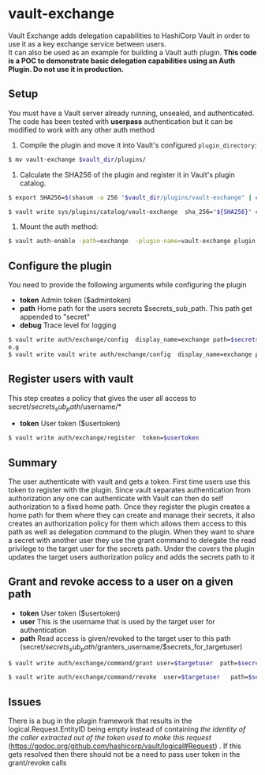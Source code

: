 # vault-exchange
Vault Exchange adds delegation capabilities to HashiCorp Vault in order to use it as a key exchange service between users.  
It can also be used as an example for building a Vault auth plugin.
**This code is a POC to demonstrate basic delegation capabilities using an Auth Plugin. Do not use it in production.**

## Setup

You must have a Vault server already running, unsealed, and authenticated. The code has been tested with **userpass** authentication but it can be modified to work with any other auth method

1. Compile the plugin and move it into Vault's configured `plugin_directory`:

  ```sh
  $ mv vault-exchange $vault_dir/plugins/
  ```

1. Calculate the SHA256 of the plugin and register it in Vault's plugin catalog.

  ```sh
  $ export SHA256=$(shasum -a 256 "$vault_dir/plugins/vault-exchange" | cut -d' ' -f1)

  $ vault write sys/plugins/catalog/vault-exchange  sha_256="${SHA256}" command="vault-exchange"
  ```

1. Mount the auth method:

  ```sh
  $ vault auth-enable -path=exchange  -plugin-name=vault-exchange plugin
  ```

## Configure the plugin 
You need to provide the following arguments while configuring the plugin
* **token** Admin token ($admintoken)
* **path** Home path for the users secrets $secrets_sub_path. This path get appended to "secret" 
* **debug** Trace level for logging 

```sh
$ vault write auth/exchange/config  display_name=exchange path=$secrets_sub_path token=$admintoken
e.g
$ vault write vault write auth/exchange/config  display_name=exchange path=cpe/keys token=$admintoken debug=1
```
## Register users with vault
This step creates a policy that gives the user all access to secret/$secrets_sub_path/$username/*
* **token** User token ($usertoken)
```sh
$ vault write auth/exchange/register  token=$usertoken
```
## Summary
The user authenticate with vault and gets a token. First time users use this token to register with the plugin.
Since vault separates authentication from authorization any one can authenticate with Vault can then do self authorization to a fixed home path. Once they register the plugin creates a home path for them where they can create and manage their secrets, it also creates an authorization policy for them which allows them access to this path as well as delegation command to the plugin. When they want to share a secret with another user they use the grant command to delegate the read privilege to the target  user for the secrets path. Under the covers the plugin updates the target users authorization policy and adds the secrets path to it


## Grant and revoke access to a user on a given path
* **token** User token ($usertoken)
* **user** This is the username that is used by the target user for authentication   
* **path** Read access is given/revoked to the target user to this path (secret/$secrets_sub_path/$granters_username/$secrets_for_targetuser)

```sh
$ vault write auth/exchange/command/grant user=$targetuser  path=$secrets_for_targetuser token=$usertoken

$ vault write auth/exchange/command/revoke  user=$targetuser   path=$secrets_for_targetuser token=$usertoken
```

## Issues
There is a bug in the plugin framework that results in the logical.Request.EntityID being empty instead of containing 
*the identity of the caller extracted out of the token used to make this request* (https://godoc.org/github.com/hashicorp/vault/logical#Request) . If this gets resolved then there should not be a need to pass user token in the grant/revoke calls  


